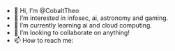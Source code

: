 - 👋 Hi, I’m @CobaltTheo
- 👀 I’m interested in infosec, ai, astronomy and gaming.
- 🌱 I’m currently learning ai and cloud computing.
- 💞️ I’m looking to collaborate on anything!
- 📫 How to reach me: 
